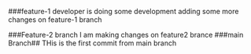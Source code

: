 ###feature-1
developer is doing some development
adding some more changes on feature-1 branch

###Feature-2 branch
I am making changes on feature2 brance
###main Branch## THis is the first commit from main branch
